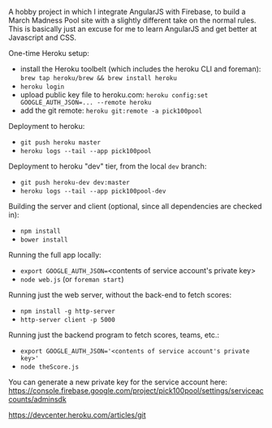 A hobby project in which I integrate AngularJS with Firebase, to build a March Madness Pool site with a slightly different take on the normal rules.
This is basically just an excuse for me to learn AngularJS and get better at Javascript and CSS.

One-time Heroku setup:

* install the Heroku toolbelt (which includes the heroku CLI and foreman): `brew tap heroku/brew && brew install heroku`
* `heroku login`
* upload public key file to heroku.com: `heroku config:set GOOGLE_AUTH_JSON=... --remote heroku`
* add the git remote: `heroku git:remote -a pick100pool`

Deployment to heroku:

* `git push heroku master`
* `heroku logs --tail --app pick100pool`

Deployment to heroku "dev" tier, from the local `dev` branch:

* `git push heroku-dev dev:master`
* `heroku logs --tail --app pick100pool-dev`

Building the server and client (optional, since all dependencies are checked in):
* `npm install`
* `bower install`

Running the full app locally:

* `export GOOGLE_AUTH_JSON=`<contents of service account's private key>
* `node web.js` (or `foreman start`)

Running just the web server, without the back-end to fetch scores:

* `npm install -g http-server`
* `http-server client -p 5000`

Running just the backend program to fetch scores, teams, etc.:

* `export GOOGLE_AUTH_JSON='<contents of service account's private key>'`
* `node theScore.js`

You can generate a new private key for the service account here: 
https://console.firebase.google.com/project/pick100pool/settings/serviceaccounts/adminsdk

https://devcenter.heroku.com/articles/git
